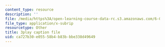 ```yaml
---
content_type: resource
description: ''
file: /media/https%3A/open-learning-course-data-rc.s3.amazonaws.com/6-003-signals-and-systems-fall-2011/ca727b30e05558b4b83bbbe338d49649_gxgV_oOG7Zc.vtt
file_type: application/x-subrip
resourcetype: Other
title: 3play caption file
uid: ca727b30-e055-58b4-b83b-bbe338d49649
---
```

